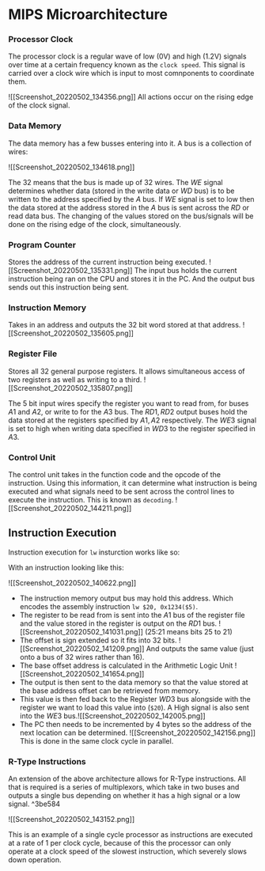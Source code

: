 # MIPS Microarchitecture

### Processor Clock
The processor clock is a regular wave of low (0V) and high (1.2V) signals over time at a certain frequency known as the `clock speed`. This signal is carried over a clock wire which is input to most comnponents to coordinate them.

![[Screenshot_20220502_134356.png]]
All actions occur on the rising edge of the clock signal.

### Data Memory
The data memory has a few busses entering into it. A bus is a collection of wires:

![[Screenshot_20220502_134618.png]]

The $32$ means that the bus is made up of 32 wires. The $WE$ signal determines whether data (stored in the write data or $WD$ bus) is to be written to the address specified by the $A$ bus. If $WE$ signal is set to low then the data stored at the address stored in the $A$ bus is sent across the $RD$ or read data bus. The changing of the values stored on the bus/signals will be done on the rising edge of the clock, simultaneously.

### Program Counter
Stores the address of the current instruction being executed.
![[Screenshot_20220502_135331.png]]
The input bus holds the current instruction being ran on the CPU and stores it in the PC. And the output bus sends out this instruction being sent.

### Instruction Memory
Takes in an address and outputs the 32 bit word stored at that address.
![[Screenshot_20220502_135605.png]]

### Register File
Stores all 32 general purpose registers. It allows simultaneous access of two registers as well as writing to a third.
![[Screenshot_20220502_135807.png]]

The 5 bit input wires specify the register you want to read from, for buses $A1$ and $A2$, or write to for the $A3$ bus. 
The $RD1,RD2$ output buses hold the data stored at the registers specified by $A1,A2$ respectively. 
The $WE3$ signal is set to high when writing data specified in $WD3$ to the register specified in $A3$. 

### Control Unit
The control unit takes in the function code and the opcode of the instruction. Using this information, it can determine what instruction is being executed and what signals need to be sent across the control lines to execute the instruction. This is known as `decoding`.
![[Screenshot_20220502_144211.png]]

## Instruction Execution
Instruction execution for `lw` insturction works like so:

With an instruction looking like this:

![[Screenshot_20220502_140622.png]]

* The instruction memory output bus may hold this address. Which encodes the assembly instruction `lw $20, 0x1234($5)`.
* The register to be read from is sent into the $A1$ bus of the register file and the value stored in the register is output on the $RD1$ bus.
![[Screenshot_20220502_141031.png]]
(25:21 means bits 25 to 21)
* The offset is sign extended so it fits into 32 bits.
![[Screenshot_20220502_141209.png]]
And outputs the same value (just onto a bus of 32 wires rather than 16).
* The base offset address is calculated in the Arithmetic Logic Unit ![[Screenshot_20220502_141654.png]]
* The output is then sent to the data memory so that the value stored at the base address offset can be retrieved from memory.
* This value is then fed back to the Register $WD3$ bus alongside with the register we want to load this value into (`$20`). A High signal is also sent into the $WE3$ bus.![[Screenshot_20220502_142005.png]]
* The PC then needs to be incremented by 4 bytes so the address of the next location can be determined.
![[Screenshot_20220502_142156.png]]
This is done in the same clock cycle in parallel.

### R-Type Instructions
An extension of the above architecture allows for R-Type instructions. All that is required is a series of multiplexors, which take in two buses and outputs a single bus depending on whether it has a high signal or a low signal. ^3be584

![[Screenshot_20220502_143152.png]]


This is an example of a single cycle processor as instructions are executed at a rate of 1 per clock cycle, because of this the processor can only operate at a clock speed of the slowest instruction, which severely slows down operation. 